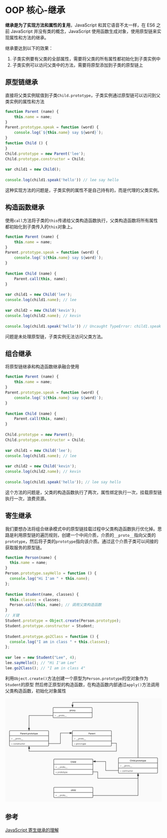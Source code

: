 # OOP 核心-继承

**继承是为了实现方法和属性的复用**，JavaScript 和其它语音不太一样，在 ES6 之前 JavaScript 并没有类的概念，JavaScript 使用函数生成对象，使用原型链来实现属性和方法的继承。

继承要达到以下的效果：

1. 子类实例要有父类的全部属性，需要将父类的所有属性都初始化到子类实例中
2. 子类实例可以访问父类中的方法，需要将原型添加到子类的原型链上

## 原型链继承

直接将父类实例赋值到子类`Child.prototype`，子类实例通过原型链可以访问到父类实例的属性和方法

```Javascript
function Parent (name) {
    this.name = name;
}
Parent.prototype.speak = function (word) {
    console.log(`${this.name} say ${word}`);
}
function Child () {
}
Child.prototype = new Parent('lee');
Child.prototype.constructor = Child;

var child1 = new Child();

console.log(child1.speak('hello')) // lee say hello
```

这种实现方法的问题是，子类实例的属性不是自己持有的，而是代理的父类实例。

## 构造函数继承

使用`call`方法将子类的`this`传递给父类构造函数执行，父类构造函数将所有属性都初始化到子类传入的`this`对象上。

```JavaScript
function Parent (name) {
    this.name = name;
}
Parent.prototype.speak = function (word) {
    console.log(`${this.name} say ${word}`);
}

function Child (name) {
    Parent.call(this, name);
}

var child1 = new Child('lee');
console.log(child1.name); // lee

var child2 = new Child('kevin');
console.log(child2.name); // kevin

console.log(child1.speak('hello')) // Uncaught TypeError: child1.speak is not a function

```

问题是未处理原型链，子类实例无法访问父类方法。

## 组合继承

将原型链继承和构造函数继承融合使用

```JavaScript
function Parent (name) {
    this.name = name;
}
Parent.prototype.speak = function (word) {
    console.log(`${this.name} say ${word}`);
}

function Child (name) {
    Parent.call(this, name);
}

Child.prototype = new Parent();
Child.prototype.constructor = Child;

var child1 = new Child('lee');
console.log(child1.name); // lee

var child2 = new Child('kevin');
console.log(child2.name); // kevin

console.log(child1.speak('hello')); // lee say hello
```

这个方法的问题是，父类的构造函数执行了两次，属性绑定执行一次，挂载原型链执行一次，浪费资源。

## 寄生继承

我们要想办法将组合继承模式中的原型链挂载过程中父类构造函数执行优化掉。思路是利用原型链的遍历规则，创建一个中间介质，介质的`__proto__`指向父类的`prototype`，然后将子类的`prototype`指向该介质。通过这个介质子类可以间接的获取服务的原型链。

```javascript
function Person(name) {
  this.name = name;
}
Person.prototype.sayHello = function () {
  console.log("Hi I'am " + this.name);
};

function Student(name, classes) {
  this.classes = classes;
  Person.call(this, name); // 调用父类构造函数
}
// 关键
Student.prototype = Object.create(Person.prototype);
Student.prototype.constructor = Student;

Student.prototype.go2Class = function () {
  console.log("I am in class " + this.classes);
};

var lee = new Student("Lee", 4);
lee.sayHello(); // "Hi I'am Lee"
lee.go2Class(); // "I am in class 4"
```

利用`Object.create()`方法创建一个原型为`Person.prototype`的空对象作为`Student`的原型
然后修正原型的构造函数，在构造函数内部通过`apply()`方法调用父类构造函数，初始化对象属性

![ES5寄生继承](../../assets/images/js/ES5%20继承.jpg)

## 参考

[JavaScript 寄生继承的理解](https://juejin.im/post/6844903841436024839)
